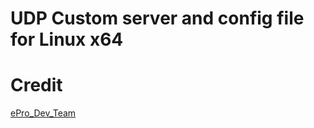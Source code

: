 # UDP Custom server and config file for Linux x64

# Credit
[ePro_Dev_Team](https://t.me/ePro_Dev_Team/141)
